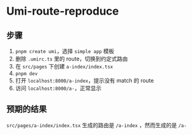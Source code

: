 # Umi-route-reproduce

## 步骤

1. `pnpm create umi`，选择 `simple app` 模板
2. 删除 `.umirc.ts` 里的 route，切换到约定式路由
3. 在 `src/pages` 下创建 `a-index/index.tsx`
4. `pnpm dev`
5. 打开 `localhost:8000/a-index`，提示没有 match 的 route
6. 访问 `localhost:8000/a-`，正常显示

## 预期的结果

`src/pages/a-index/index.tsx` 生成的路由是 `/a-index` ，然而生成的是 `/a-`